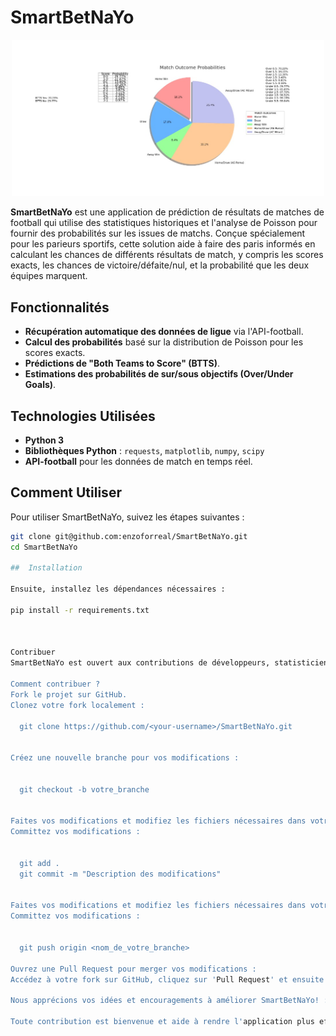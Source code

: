 # SmartBetNaYo

<p align="center">
  <img src="./images/stats_predict.jpg" alt="Probabilité d'un match de football" width="500">
</p>

**SmartBetNaYo** est une application de prédiction de résultats de matches de football qui utilise des statistiques historiques et l'analyse de Poisson pour fournir des probabilités sur les issues de matchs. Conçue spécialement pour les parieurs sportifs, cette solution aide à faire des paris informés en calculant les chances de différents résultats de match, y compris les scores exacts, les chances de victoire/défaite/nul, et la probabilité que les deux équipes marquent.

## Fonctionnalités

- **Récupération automatique des données de ligue** via l'API-football.
- **Calcul des probabilités** basé sur la distribution de Poisson pour les scores exacts.
- **Prédictions de "Both Teams to Score" (BTTS)**.
- **Estimations des probabilités de sur/sous objectifs (Over/Under Goals)**.

## Technologies Utilisées

- **Python 3**
- **Bibliothèques Python** : `requests`, `matplotlib`, `numpy`, `scipy`
- **API-football** pour les données de match en temps réel.

## Comment Utiliser

Pour utiliser SmartBetNaYo, suivez les étapes suivantes :

```bash
git clone git@github.com:enzoforreal/SmartBetNaYo.git
cd SmartBetNaYo

##  Installation

Ensuite, installez les dépendances nécessaires :

pip install -r requirements.txt



Contribuer
SmartBetNaYo est ouvert aux contributions de développeurs, statisticiens, et passionnés de paris sportifs. Si vous avez des idées pour améliorer les prédictions, intégrer l'intelligence artificielle, ou optimiser les algorithmes existants, votre aide est la bienvenue!

Comment contribuer ?
Fork le projet sur GitHub.
Clonez votre fork localement :
  
  git clone https://github.com/<your-username>/SmartBetNaYo.git


Créez une nouvelle branche pour vos modifications :

  
  git checkout -b votre_branche


Faites vos modifications et modifiez les fichiers nécessaires dans votre projet local.
Committez vos modifications :

  
  git add .
  git commit -m "Description des modifications"


Faites vos modifications et modifiez les fichiers nécessaires dans votre projet local.
Committez vos modifications :

  
  git push origin <nom_de_votre_branche>

Ouvrez une Pull Request pour merger vos modifications :
Accédez à votre fork sur GitHub, cliquez sur 'Pull Request' et ensuite sur 'New Pull Request'. Choisissez votre branche et validez en cliquant sur 'Create pull request'.

Nous apprécions vos idées et encouragements à améliorer SmartBetNaYo! :

Toute contribution est bienvenue et aide à rendre l'application plus efficace et utile pour tous.

